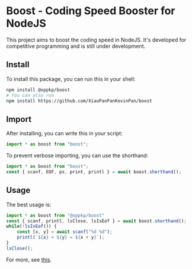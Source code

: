 # Boost - Coding Speed Booster for NodeJS
This project aims to boost the coding speed in NodeJS. It's developed for competitive programming and is still under development.

## Install
To install this package, you can run this in your shell:
```bash
npm install @xppkp/boost 
# You can also run
npm install https://github.com/XiaoPanPanKevinPan/boost
```

## Import
After installing, you can write this in your script:
```js 
import * as boost from "boost";
```

To prevent verbose importing, you can use the shorthand:
```js 
import * as boost from "boost";
const { scanf, EOF, ps, print, printl } = await boost.shorthand();
```

## Usage
The best usage is:
```js
import * as boost from "@xppkp/boost"
const { scanf, printl, lsClose, lsIsEof } = await boost.shorthand();
while(!lsIsEof()) {
	const [x, y] = await scanf("%d %d");
	printl(`${x} + ${y} = ${x + y}`);
}
lsClose();
```

For more, see [this]( ./usage.md ).
